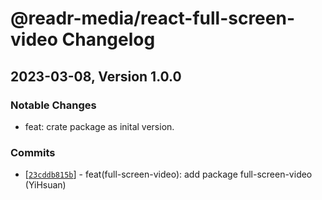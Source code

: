 # @readr-media/react-full-screen-video Changelog

## 2023-03-08, Version 1.0.0

### Notable Changes

- feat: crate package as inital version.

### Commits

- \[[`23cddb815b`](https://github.com/readr-media/react-full-screen-video/commit/23cddb815b)] - feat(full-screen-video): add package full-screen-video (YiHsuan)
